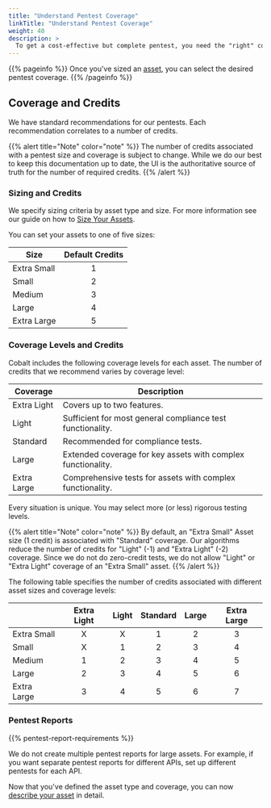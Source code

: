 ```yaml
---
title: "Understand Pentest Coverage"
linkTitle: "Understand Pentest Coverage"
weight: 40
description: >
  To get a cost-effective but complete pentest, you need the "right" coverage for your assets.
---
```


{{% pageinfo %}}
Once you've sized an [asset](../asset-size), you can select the desired pentest coverage.
{{% /pageinfo %}}

## Coverage and Credits

We have standard recommendations for our pentests. Each recommendation correlates to
a number of credits. 

{{% alert title="Note" color="note" %}}
The number of credits associated with a pentest size and coverage is subject to change.
While we do our best to keep this documentation up to date, the UI is the authoritative
source of truth for the number of required credits.
{{% /alert %}}

### Sizing and Credits

We specify sizing criteria by asset type and size. For more information see our guide
on how to [Size Your Assets](../asset-size).

You can set your assets to one of five sizes:

| Size        | Default Credits |
|-------------|:---------------:|
| Extra Small | 1               |
| Small       | 2               |
| Medium      | 3               |
| Large       | 4               |
| Extra Large | 5               |


### Coverage Levels and Credits

Cobalt includes the following coverage levels for each asset. The number of credits that we recommend
varies by coverage level:

| Coverage    | Description                                                       |
|-------------|-------------------------------------------------------------------|
| Extra Light | Covers up to two features.                                        |
| Light       | Sufficient for most general compliance test functionality.        |
| Standard    | Recommended for compliance tests.           |
| Large       | Extended coverage for key assets with complex functionality. |
| Extra Large | Comprehensive tests for assets with complex functionality.         |

Every situation is unique. You may select more (or less) rigorous testing levels.

{{% alert title="Note" color="note" %}}
By default, an "Extra Small" Asset size (1 credit) is associated with "Standard"
coverage. Our algorithms reduce the number of credits for "Light" (-1) and "Extra
Light" (-2) coverage. Since we do not do zero-credit tests, we do not allow "Light"
or "Extra Light" coverage of an "Extra Small" asset.
{{% /alert %}}

The following table specifies the number of credits associated with
different asset sizes and coverage levels:

|             | Extra Light | Light | Standard | Large | Extra Large |
|-------------|:-----------:|:-----:|:--------:|:-----:|:-----------:|
| Extra Small | X           | X     | 1        | 2     | 3           |
| Small       | X           | 1     | 2        | 3     | 4           |
| Medium      | 1           | 2     | 3        | 4     | 5           |
| Large       | 2           | 3     | 4        | 5     | 6           |
| Extra Large | 3           | 4     | 5        | 6     | 7           |

### Pentest Reports

{{% pentest-report-requirements %}}
<!-- For content, see the following file: layouts/shortcodes/pentest-report-requirements.html -->

We do not create multiple pentest reports for large assets. For example, if you
want separate pentest reports for different APIs, set up different pentests
for each API.

Now that you've defined the asset type and coverage, you can now
[describe your asset](../asset-description) in detail.
